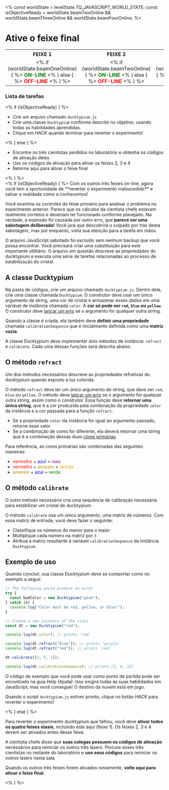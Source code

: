 <%
const worldState = levelState.TQ_JAVASCRIPT_WORLD_STATE;
const isObjectiveReady = worldState.beamTwoOnline &&
worldState.beamThreeOnline &&
worldState.beamFourOnline;
%>

# Ative o feixe final

<style>
table.lasers {
  margin-top: 10px;
}
table.lasers th, table.lasers td {
  text-align: center !important;
}
table.lasers td span {
  font-weight: bold;
}
table.lasers td span.on {
  color: green;
}
table.lasers td span.off {
  color: red;
}
</style>
<table class="lasers">
  <tr>
    <th>FEIXE 1</th>
    <th>FEIXE 2</th>
    <th>FEIXE 3</th>
    <th>FEIXE 4</th>
  </tr>
  <tr>
    <td>
      <% if (worldState.beamOneOnline) { %>
        <span class="on">ON-LINE</span>
      <% } else { %>
        <span class="off">OFF-LINE</span>
      <% } %>
    </td>
    <td>
      <% if (worldState.beamTwoOnline) { %>
      <span class="on">ON-LINE</span>
      <% } else { %>
        <span class="off">OFF-LINE</span>
      <% } %>
    </td>
    <td>
      <% if (worldState.beamThreeOnline) { %>
      <span class="on">ON-LINE</span>
      <% } else { %>
        <span class="off">OFF-LINE</span>
      <% } %>
    </td>
    <td>
      <% if (worldState.beamFourOnline) { %>
      <span class="on">ON-LINE</span>
      <% } else { %>
        <span class="off">OFF-LINE</span>
      <% } %>
    </td>
  </tr>
</table>
<div class="aside">
<h3>Lista de tarefas</h3>
<% 
if (isObjectiveReady) {
%>
<ul>
  <li>Crie um arquivo chamado <code>ducktypium.js</code></li>
  <li>Crie uma classe <code>Ducktypium</code> conforme descrito no objetivo, usando todas as habilidades aprendidas.</li>
  <li>Clique em <em>HACK</em> quando terminar para reverter o experimento!</li>
</ul>
<% } else { %>
<ul>
  <li>Encontre os três cientistas perdidos no laboratório e obtenha os códigos de ativação deles</li>
  <li>Use os códigos de ativação para ativar os feixes 2, 3 e 4</li>
  <li>Retorne aqui para ativar o feixe final</li>
</ul>
<% } %>
</div>
<%
if (isObjectiveReady) {
%>
Com os outros três feixes on-line, agora você tem a oportunidade de **reverter o experimento malsucedido** e salvar a realidade como a conhecemos!

Você examina os controles do feixe primário para analisar o problema no experimento anterior. Parece que os cálculos da cientista chefe estavam realmente corretos e deveriam ter funcionado conforme planejado. Na verdade, a explosão foi causada por outro erro, que **parece ser uma sabotagem deliberada!** Você jura que descobrirá o culpado por trás desta sabotagem, mas por enquanto, volta sua atenção para a tarefa em mãos.

O arquivo JavaScript sabotado foi excluído sem nenhum backup que você possa encontrar. Você precisará criar uma substituição para este importante utilitário. O arquivo em questão descreve as propriedades do ducktypium e executa uma série de tarefas relacionadas ao processo de estabilização do cristal.

## A classe Ducktypium

Na pasta de códigos, crie um arquivo chamado `ducktypium.js`. Dentro dela, crie uma classe chamada `Ducktypium`. O construtor deve usar um único argumento de string, uma cor de cristal e armazenar esses dados em uma variável de instância chamada `color`. A **cor só pode ser `red`, `blue` ou `yellow`**. O construtor deve [lançar um erro](https://javascript.info/try-catch#throwing-our-own-errors) se o argumento for qualquer outra string.

Quando a classe é criada, ela também deve **definir uma propriedade** chamada `calibrationSequence` que é inicialmente definida como uma **matriz vazia**.

A classe Ducktypium deve implementar dois métodos de instância: `refract` e `calibrate`. Cada uma dessas funções será descrita abaixo.

## O método `refract`

Um dos métodos necessários descreve as propriedades refrativas do ducktypium quando exposto à luz colorida.

O método `refract` deve ter um único argumento de string, que deve ser `red`, `blue` ou `yellow`. O método deve [lançar um erro](https://javascript.info/try-catch#throwing-our-own-errors) se o argumento for qualquer outra string, assim como o construtor. Essa função deve **retornar uma única string**, que é a cor produzida pela combinação da propriedade `color` da instância e a cor passada para a função `refract`.

- Se a propriedade `color` da instância for igual ao argumento passado, retorne esse valor
- Se a combinação de cores for diferente, ela deverá retornar uma string que é a combinação dessas duas [cores primárias](https://en.wikipedia.org/wiki/Primary_color).

Para referência, as cores primárias são combinadas das seguintes maneiras:

- <span style="color:red">vermelho</span> + <span style="color:blue">azul</span> = <span style="color:purple">roxo</span>
- <span style="color:red">vermelho</span> + <span style="color:#ad9400">amarelo</span> = <span style="color:orange">laranja</span>
- <span style="color:#ad9400">amarelo</span> + <span style="color:blue">azul</span> = <span style="color:green">verde</span>

## O método `calibrate`

O outro método necessário cria uma sequência de calibração necessária para estabilizar um cristal de ducktypium.

O método `calibrate` usa um único argumento, uma matriz de números. Com essa matriz de entrada, você deve fazer o seguinte:

- Classifique os números do menor para o maior
- Multiplique cada número na matriz por `3`
- Atribua a matriz resultante à variável `calibrationSequence` da instância `Ducktypium`.

## Exemplo de uso

Quando concluir, sua classe Ducktypium deve se comportar como no exemplo a seguir.

```js
// The following would produce an error
try {
  const badColor = new Ducktypium("pink");
} catch (e) {
  console.log("Color must be red, yellow, or blue!");
}

// Create a new instance of the class
const dt = new Ducktypium("red");

console.log(dt.color); // prints 'red'

console.log(dt.refract("blue")); // prints 'purple'
console.log(dt.refract("red")); // prints 'red'

dt.calibrate([3, 5, 1]);

console.log(dt.calibrationSequence); // prints [3, 9, 15]
```

O código de exemplo que você pode usar como ponto de partida pode ser encontrado na guia Help (Ajuda). Isso exigirá todas as suas habilidades em JavaScript, mas você consegue! O destino da nuvem está em jogo.

Quando o script `ducktypium.js` estiver pronto, clique no botão _HACK_ para reverter o experimento!

<% } else { %>

Para reverter o experimento ducktypium que falhou, você deve **ativar todos os quatro feixes stasis**, incluindo este aqui (feixe 1). Os feixes 2, 3 e 4 devem ser ativados antes desse feixe.

A cientista chefe disse que **suas colegas possuem os códigos de ativação** necessários para reiniciar os outros três lasers. Procure esses três cientistas no restante do laboratório e **use seus códigos** para reiniciar os outros lasers nesta sala.

Quando os outros três feixes forem ativados novamente, **volte aqui para ativar o feixe final**.

<% } %>